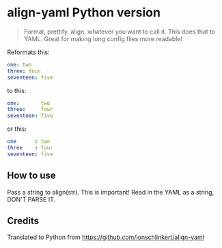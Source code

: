 # align-yaml Python version

> Format, prettify, align, whatever you want to call it. This does that to YAML. Great for making long config files more readable!

Reformats this:

```yaml
one: two
three: four
seventeen: five
```

to this:

```yaml
one:       two
three:     four
seventeen: five
```

or this:

```yaml
one      : two
three    : four
seventeen: five
```

## How to use

Pass a string to align(str). This is important! Read in the YAML as a string, DON'T PARSE IT.

## Credits

Translated to Python from https://github.com/jonschlinkert/align-yaml
